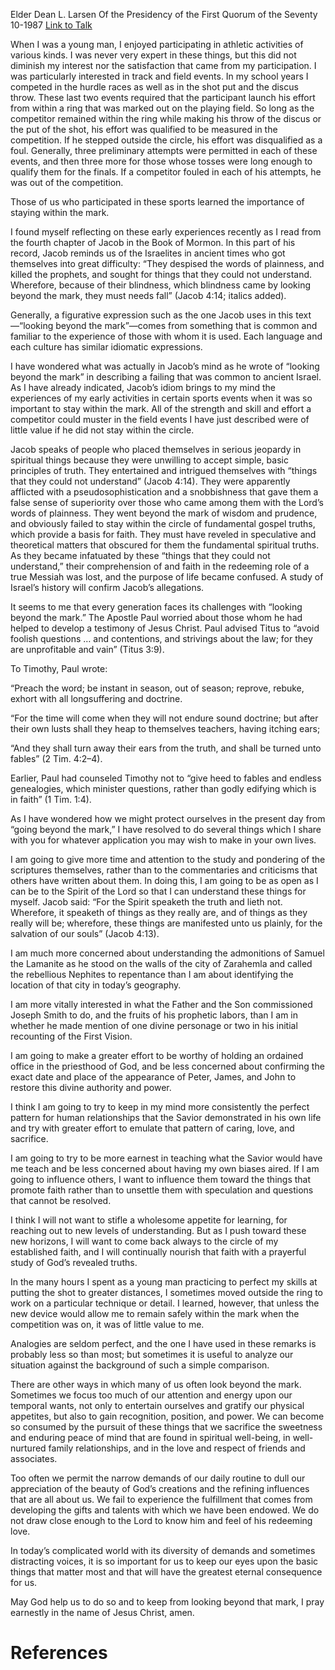 Elder Dean L. Larsen
Of the Presidency of the First Quorum of the Seventy
10-1987
[Link to Talk](https://www.churchofjesuschrist.org/study/general-conference/1987/10/looking-beyond-the-mark?lang=eng)

When I was a young man, I enjoyed participating in athletic activities of various kinds. I was never very expert in these things, but this did not diminish my interest nor the satisfaction that came from my participation. I was particularly interested in track and field events. In my school years I competed in the hurdle races as well as in the shot put and the discus throw. These last two events required that the participant launch his effort from within a ring that was marked out on the playing field. So long as the competitor remained within the ring while making his throw of the discus or the put of the shot, his effort was qualified to be measured in the competition. If he stepped outside the circle, his effort was disqualified as a foul. Generally, three preliminary attempts were permitted in each of these events, and then three more for those whose tosses were long enough to qualify them for the finals. If a competitor fouled in each of his attempts, he was out of the competition.

Those of us who participated in these sports learned the importance of staying within the mark.

I found myself reflecting on these early experiences recently as I read from the fourth chapter of Jacob in the Book of Mormon. In this part of his record, Jacob reminds us of the Israelites in ancient times who got themselves into great difficulty: “They despised the words of plainness, and killed the prophets, and sought for things that they could not understand. Wherefore, because of their blindness, which blindness came by looking beyond the mark, they must needs fall” (Jacob 4:14; italics added).

Generally, a figurative expression such as the one Jacob uses in this text—“looking beyond the mark”—comes from something that is common and familiar to the experience of those with whom it is used. Each language and each culture has similar idiomatic expressions.

I have wondered what was actually in Jacob’s mind as he wrote of “looking beyond the mark” in describing a failing that was common to ancient Israel. As I have already indicated, Jacob’s idiom brings to my mind the experiences of my early activities in certain sports events when it was so important to stay within the mark. All of the strength and skill and effort a competitor could muster in the field events I have just described were of little value if he did not stay within the circle.

Jacob speaks of people who placed themselves in serious jeopardy in spiritual things because they were unwilling to accept simple, basic principles of truth. They entertained and intrigued themselves with “things that they could not understand” (Jacob 4:14). They were apparently afflicted with a pseudosophistication and a snobbishness that gave them a false sense of superiority over those who came among them with the Lord’s words of plainness. They went beyond the mark of wisdom and prudence, and obviously failed to stay within the circle of fundamental gospel truths, which provide a basis for faith. They must have reveled in speculative and theoretical matters that obscured for them the fundamental spiritual truths. As they became infatuated by these “things that they could not understand,” their comprehension of and faith in the redeeming role of a true Messiah was lost, and the purpose of life became confused. A study of Israel’s history will confirm Jacob’s allegations.

It seems to me that every generation faces its challenges with “looking beyond the mark.” The Apostle Paul worried about those whom he had helped to develop a testimony of Jesus Christ. Paul advised Titus to “avoid foolish questions … and contentions, and strivings about the law; for they are unprofitable and vain” (Titus 3:9).

To Timothy, Paul wrote:

“Preach the word; be instant in season, out of season; reprove, rebuke, exhort with all longsuffering and doctrine.

“For the time will come when they will not endure sound doctrine; but after their own lusts shall they heap to themselves teachers, having itching ears;

“And they shall turn away their ears from the truth, and shall be turned unto fables” (2 Tim. 4:2–4).

Earlier, Paul had counseled Timothy not to “give heed to fables and endless genealogies, which minister questions, rather than godly edifying which is in faith” (1 Tim. 1:4).

As I have wondered how we might protect ourselves in the present day from “going beyond the mark,” I have resolved to do several things which I share with you for whatever application you may wish to make in your own lives.

I am going to give more time and attention to the study and pondering of the scriptures themselves, rather than to the commentaries and criticisms that others have written about them. In doing this, I am going to be as open as I can be to the Spirit of the Lord so that I can understand these things for myself. Jacob said: “For the Spirit speaketh the truth and lieth not. Wherefore, it speaketh of things as they really are, and of things as they really will be; wherefore, these things are manifested unto us plainly, for the salvation of our souls” (Jacob 4:13).

I am much more concerned about understanding the admonitions of Samuel the Lamanite as he stood on the walls of the city of Zarahemla and called the rebellious Nephites to repentance than I am about identifying the location of that city in today’s geography.

I am more vitally interested in what the Father and the Son commissioned Joseph Smith to do, and the fruits of his prophetic labors, than I am in whether he made mention of one divine personage or two in his initial recounting of the First Vision.

I am going to make a greater effort to be worthy of holding an ordained office in the priesthood of God, and be less concerned about confirming the exact date and place of the appearance of Peter, James, and John to restore this divine authority and power.

I think I am going to try to keep in my mind more consistently the perfect pattern for human relationships that the Savior demonstrated in his own life and try with greater effort to emulate that pattern of caring, love, and sacrifice.

I am going to try to be more earnest in teaching what the Savior would have me teach and be less concerned about having my own biases aired. If I am going to influence others, I want to influence them toward the things that promote faith rather than to unsettle them with speculation and questions that cannot be resolved.

I think I will not want to stifle a wholesome appetite for learning, for reaching out to new levels of understanding. But as I push toward these new horizons, I will want to come back always to the circle of my established faith, and I will continually nourish that faith with a prayerful study of God’s revealed truths.

In the many hours I spent as a young man practicing to perfect my skills at putting the shot to greater distances, I sometimes moved outside the ring to work on a particular technique or detail. I learned, however, that unless the new device would allow me to remain safely within the mark when the competition was on, it was of little value to me.

Analogies are seldom perfect, and the one I have used in these remarks is probably less so than most; but sometimes it is useful to analyze our situation against the background of such a simple comparison.

There are other ways in which many of us often look beyond the mark. Sometimes we focus too much of our attention and energy upon our temporal wants, not only to entertain ourselves and gratify our physical appetites, but also to gain recognition, position, and power. We can become so consumed by the pursuit of these things that we sacrifice the sweetness and enduring peace of mind that are found in spiritual well-being, in well-nurtured family relationships, and in the love and respect of friends and associates.

Too often we permit the narrow demands of our daily routine to dull our appreciation of the beauty of God’s creations and the refining influences that are all about us. We fail to experience the fulfillment that comes from developing the gifts and talents with which we have been endowed. We do not draw close enough to the Lord to know him and feel of his redeeming love.

In today’s complicated world with its diversity of demands and sometimes distracting voices, it is so important for us to keep our eyes upon the basic things that matter most and that will have the greatest eternal consequence for us.

May God help us to do so and to keep from looking beyond that mark, I pray earnestly in the name of Jesus Christ, amen.

# References

